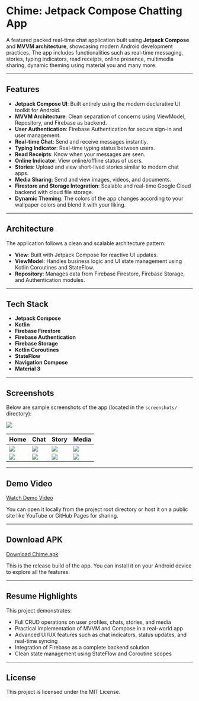 # **Chime**: Jetpack Compose Chatting App

A featured packed real-time chat application built using **Jetpack Compose** and **MVVM architecture**, showcasing modern Android development practices. The app includes functionalities such as real-time messaging, stories, typing indicators, read receipts, online presence, multimedia sharing, dynamic theming using material you and many more.

---

## Features

- **Jetpack Compose UI**: Built entirely using the modern declarative UI toolkit for Android.
- **MVVM Architecture**: Clean separation of concerns using ViewModel, Repository, and Firebase as backend.
- **User Authentication**: Firebase Authentication for secure sign-in and user management.
- **Real-time Chat**: Send and receive messages instantly.
- **Typing Indicator**: Real-time typing status between users.
- **Read Receipts**: Know when your messages are seen.
- **Online Indicator**: View online/offline status of users.
- **Stories**: Upload and view short-lived stories similar to modern chat apps.
- **Media Sharing**: Send and view images, videos, and documents.
- **Firestore and Storage Integration**: Scalable and real-time Google Cloud backend with cloud file storage.
- **Dynamic Theming**: The colors of the app changes according to your wallpaper colors and blend it with your liking.

---

## Architecture

The application follows a clean and scalable architecture pattern:

- **View**: Built with Jetpack Compose for reactive UI updates.
- **ViewModel**: Handles business logic and UI state management using Kotlin Coroutines and StateFlow.
- **Repository**: Manages data from Firebase Firestore, Firebase Storage, and Authentication modules.

---

## Tech Stack

- **Jetpack Compose**
- **Kotlin**
- **Firebase Firestore**
- **Firebase Authentication**
- **Firebase Storage**
- **Kotlin Coroutines**
- **StateFlow**
- **Navigation Compose**
- **Material 3**

---

## Screenshots

Below are sample screenshots of the app (located in the `screenshots/` directory):

![](screenshots/4.jpeg) 

| Home | Chat | Story | Media |
|------|------|-------|-------|
| ![](screenshots/1.jpeg) | ![](screenshots/2.jpeg) | ![](screenshots/3.jpeg) | ![](screenshots/4.jpeg) |
| ![](screenshots/5.jpeg) | ![](screenshots/6.jpeg) | ![](screenshots/7.jpeg) | ![](screenshots/8.jpeg) |

---

## Demo Video

[Watch Demo Video](video.mp4)

You can open it locally from the project root directory or host it on a public site like YouTube or GitHub Pages for sharing.

---

## Download APK

[Download Chime.apk](Chime.apk)

This is the release build of the app. You can install it on your Android device to explore all the features.

---

## Resume Highlights

This project demonstrates:

- Full CRUD operations on user profiles, chats, stories, and media
- Practical implementation of MVVM and Compose in a real-world app
- Advanced UI/UX features such as chat indicators, status updates, and real-time syncing
- Integration of Firebase as a complete backend solution
- Clean state management using StateFlow and Coroutine scopes

---

## License

This project is licensed under the MIT License.
